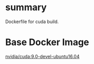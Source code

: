 # summary

Dockerfile for cuda build.

# Base Docker Image

[nvidia/cuda:9.0-devel-ubuntu16.04](https://hub.docker.com/r/nvidia/cuda)

